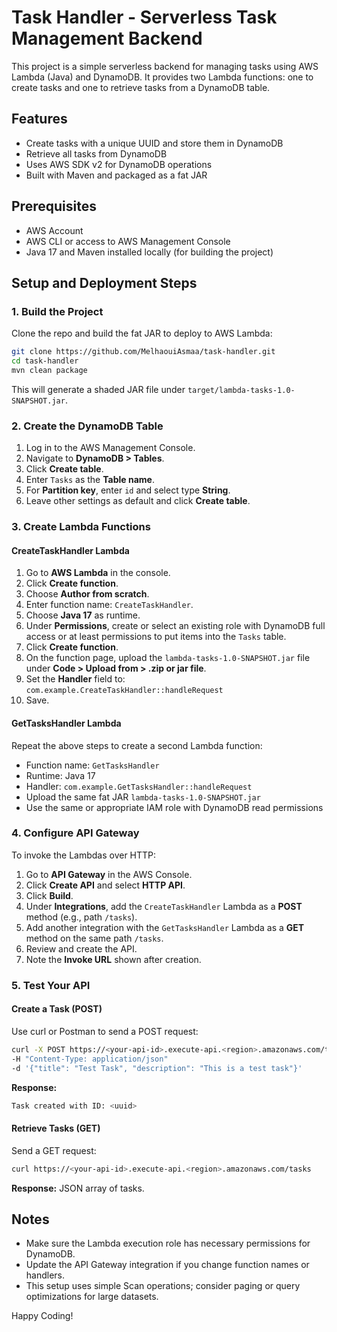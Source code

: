 # Task Handler - Serverless Task Management Backend

This project is a simple serverless backend for managing tasks using AWS Lambda (Java) and DynamoDB. It provides two Lambda functions: one to create tasks and one to retrieve tasks from a DynamoDB table.

## Features

- Create tasks with a unique UUID and store them in DynamoDB  
- Retrieve all tasks from DynamoDB  
- Uses AWS SDK v2 for DynamoDB operations  
- Built with Maven and packaged as a fat JAR  

## Prerequisites

- AWS Account  
- AWS CLI or access to AWS Management Console  
- Java 17 and Maven installed locally (for building the project)  

## Setup and Deployment Steps

### 1. Build the Project

Clone the repo and build the fat JAR to deploy to AWS Lambda:

```bash
git clone https://github.com/MelhaouiAsmaa/task-handler.git
cd task-handler
mvn clean package
```

This will generate a shaded JAR file under `target/lambda-tasks-1.0-SNAPSHOT.jar`.

### 2. Create the DynamoDB Table

1. Log in to the AWS Management Console.  
2. Navigate to **DynamoDB > Tables**.  
3. Click **Create table**.  
4. Enter `Tasks` as the **Table name**.  
5. For **Partition key**, enter `id` and select type **String**.  
6. Leave other settings as default and click **Create table**.  

### 3. Create Lambda Functions

#### CreateTaskHandler Lambda

1. Go to **AWS Lambda** in the console.  
2. Click **Create function**.  
3. Choose **Author from scratch**.  
4. Enter function name: `CreateTaskHandler`.  
5. Choose **Java 17** as runtime.  
6. Under **Permissions**, create or select an existing role with DynamoDB full access or at least permissions to put items into the `Tasks` table.  
7. Click **Create function**.  
8. On the function page, upload the `lambda-tasks-1.0-SNAPSHOT.jar` file under **Code > Upload from > .zip or jar file**.  
9. Set the **Handler** field to:  
   `com.example.CreateTaskHandler::handleRequest`  
10. Save.

#### GetTasksHandler Lambda

Repeat the above steps to create a second Lambda function:

- Function name: `GetTasksHandler`  
- Runtime: Java 17  
- Handler: `com.example.GetTasksHandler::handleRequest`  
- Upload the same fat JAR `lambda-tasks-1.0-SNAPSHOT.jar`  
- Use the same or appropriate IAM role with DynamoDB read permissions  

### 4. Configure API Gateway

To invoke the Lambdas over HTTP:

1. Go to **API Gateway** in the AWS Console.  
2. Click **Create API** and select **HTTP API**.  
3. Click **Build**.  
4. Under **Integrations**, add the `CreateTaskHandler` Lambda as a **POST** method (e.g., path `/tasks`).  
5. Add another integration with the `GetTasksHandler` Lambda as a **GET** method on the same path `/tasks`.  
6. Review and create the API.  
7. Note the **Invoke URL** shown after creation.

### 5. Test Your API

#### Create a Task (POST)

Use curl or Postman to send a POST request:

```bash
curl -X POST https://<your-api-id>.execute-api.<region>.amazonaws.com/tasks
-H "Content-Type: application/json"
-d '{"title": "Test Task", "description": "This is a test task"}'
```

**Response:**

```bash
Task created with ID: <uuid>
```

#### Retrieve Tasks (GET)

Send a GET request:

```bash
curl https://<your-api-id>.execute-api.<region>.amazonaws.com/tasks
```

**Response:** JSON array of tasks.

## Notes

- Make sure the Lambda execution role has necessary permissions for DynamoDB.  
- Update the API Gateway integration if you change function names or handlers.  
- This setup uses simple Scan operations; consider paging or query optimizations for large datasets.  

Happy Coding!

